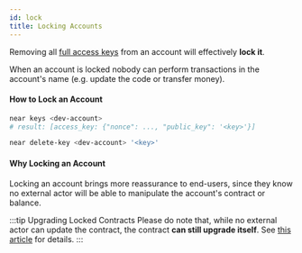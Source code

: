 ```yaml
---
id: lock
title: Locking Accounts
---
```


Removing all [full access keys](../4.tools/cli.md#near-delete-key-near-delete-key) from an account will effectively **lock it**.

When an account is locked nobody can perform transactions in the account's name (e.g. update the code or transfer money).

#### How to Lock an Account
```bash
near keys <dev-account>
# result: [access_key: {"nonce": ..., "public_key": '<key>'}]

near delete-key <dev-account> '<key>'
```

#### Why Locking an Account
Locking an account brings more reassurance to end-users, since they know no external actor will be able to manipulate the account's
contract or balance.

:::tip Upgrading Locked Contracts
Please do note that, while no external actor can update the contract, the contract **can still upgrade itself**. See [this article](upgrade.md#programmatic-update) for details.
:::
